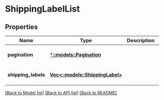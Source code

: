 # ShippingLabelList

## Properties
Name | Type | Description | Notes
------------ | ------------- | ------------- | -------------
**pagination** | [***::models::Pagination**](Pagination.md) |  | [optional] [default to null]
**shipping_labels** | [**Vec<::models::ShippingLabel>**](ShippingLabel.md) |  | [optional] [default to null]

[[Back to Model list]](../README.md#documentation-for-models) [[Back to API list]](../README.md#documentation-for-api-endpoints) [[Back to README]](../README.md)


